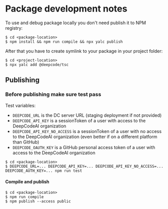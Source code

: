 # Package development notes

To use and debug package locally you don't need publish it to NPM registry:
```shell script
$ cd <package-location>
$ npm install && npm run compile && npx yalc publish
```

After that you have to create symlink to your package in your project folder:
```shell script
$ cd <project-location>
$ npx yalc add @deepcode/tsc
```

## Publishing

### Before publishing make sure test pass

Test variables:
- `DEEPCODE_URL` is the DC server URL (staging deployment if not provided)
- `DEEPCODE_API_KEY` is a sessionToken of a user with access to the DeepCodeAI organization
- `DEEPCODE_API_KEY_NO_ACCESS` is a sessionToken of a user with no access to the DeepCodeAI organization (even better if on a different platform than GitHub)
- `DEEPCODE_OAUTH_KEY` is a GitHub personal access token of a user with access to the DeepCodeAI organization

```shell script
$ cd <package-location>
$ DEEPCODE_URL=... DEEPCODE_API_KEY=... DEEPCODE_API_KEY_NO_ACCESS=... DEEPCODE_AUTH_KEY=... npm run test
```

#### Compile and publish

```shell script
$ cd <package-location>
$ npm run compile
$ npm publish --access public
```
